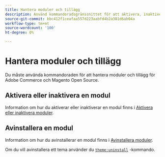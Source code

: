 ```yaml
---
title: Hantera moduler och tillägg
description: Använd kommandoradsgränssnittet för att aktivera, inaktivera och avinstallera moduler och tillägg för Adobe Commerce och Magento Open Source.
source-git-commit: bbc412f1ceafaa557d223aabfd4b2a381d6ab04a
workflow-type: tm+mt
source-wordcount: '100'
ht-degree: 0%

---
```



# Hantera moduler och tillägg

Du måste använda kommandoraden för att hantera moduler och tillägg för Adobe Commerce och Magento Open Source.

## Aktivera eller inaktivera en modul

Information om hur du aktiverar eller inaktiverar en modul finns i [Aktivera eller inaktivera moduler](https://devdocs.magento.com/guides/v2.4/install-gde/install/cli/install-cli-subcommands-enable.html).

## Avinstallera en modul

Information om hur du avinstallerar en modul finns i [Avinstallera moduler](https://devdocs.magento.com/guides/v2.4/install-gde/install/cli/install-cli-uninstall-mods.html).

Om du vill avinstallera ett tema använder du [`theme:uninstall`](https://devdocs.magento.com/guides/v2.4/install-gde/install/cli/install-cli-theme-uninstall.html) -kommando.

